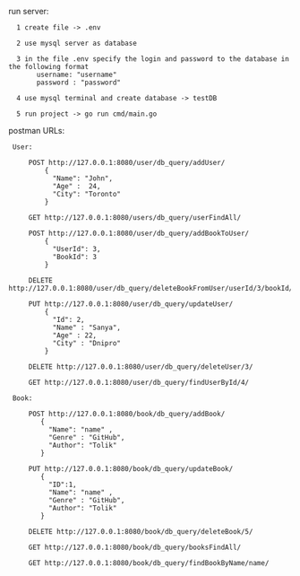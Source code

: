run server:

      1 create file -> .env

      2 use mysql server as database

      3 in the file .env specify the login and password to the database in the following format
           username: "username"   
           password : "password"

      4 use mysql terminal and create database -> testDB

      5 run project -> go run cmd/main.go

postman URLs:

     User:

         POST http://127.0.0.1:8080/user/db_query/addUser/
             {
               "Name": "John",
               "Age" :  24,
               "City": "Toronto"
             }
         
         GET http://127.0.0.1:8080/users/db_query/userFindAll/

         POST http://127.0.0.1:8080/user/db_query/addBookToUser/
             {
               "UserId": 3,
               "BookId": 3
             }

         DELETE http://127.0.0.1:8080/user/db_query/deleteBookFromUser/userId/3/bookId/3/

         PUT http://127.0.0.1:8080/user/db_query/updateUser/
             {
               "Id": 2,
               "Name" : "Sanya",
               "Age" : 22,
               "City" : "Dnipro"
             }

         DELETE http://127.0.0.1:8080/user/db_query/deleteUser/3/

         GET http://127.0.0.1:8080/user/db_query/findUserById/4/

     Book:
   
         POST http://127.0.0.1:8080/book/db_query/addBook/
            {
              "Name": "name" ,
	          "Genre" : "GitHub", 
	          "Author": "Tolik"
            }

         PUT http://127.0.0.1:8080/book/db_query/updateBook/
            {
              "ID":1,
              "Name": "name" ,
	          "Genre" : "GitHub", 
	          "Author": "Tolik"
            }

         DELETE http://127.0.0.1:8080/book/db_query/deleteBook/5/

         GET http://127.0.0.1:8080/book/db_query/booksFindAll/

         GET http://127.0.0.1:8080/book/db_query/findBookByName/name/

         

             